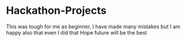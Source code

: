 # Hackathon-Projects
This was tough for me as beginner, I have made many mistakes but I am happy  also that even I did that Hope future will be the best
